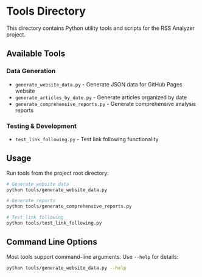 # Tools Directory

This directory contains Python utility tools and scripts for the RSS Analyzer project.

## Available Tools

### Data Generation
- `generate_website_data.py` - Generate JSON data for GitHub Pages website
- `generate_articles_by_date.py` - Generate articles organized by date
- `generate_comprehensive_reports.py` - Generate comprehensive analysis reports

### Testing & Development
- `test_link_following.py` - Test link following functionality

## Usage

Run tools from the project root directory:

```bash
# Generate website data
python tools/generate_website_data.py

# Generate reports  
python tools/generate_comprehensive_reports.py

# Test link following
python tools/test_link_following.py
```

## Command Line Options

Most tools support command-line arguments. Use `--help` for details:

```bash
python tools/generate_website_data.py --help
```